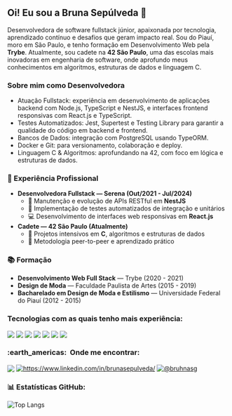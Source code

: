 <h2 align="left">Oi! Eu sou a Bruna Sepúlveda 👋</h2> 
<p align="left"> Desenvolvedora de software fullstack júnior, apaixonada por tecnologia, aprendizado contínuo e desafios que geram impacto real. Sou do Piauí, moro em São Paulo, e tenho formação em Desenvolvimento Web pela <strong>Trybe</strong>. Atualmente, sou cadete na <strong>42 São Paulo</strong>, uma das escolas mais inovadoras em engenharia de software, onde aprofundo meus conhecimentos em algoritmos, estruturas de dados e linguagem C. </p>
<h3>Sobre mim como Desenvolvedora</h3>
<ul>
  <li>Atuação Fullstack: experiência em desenvolvimento de aplicações backend com Node.js, TypeScript e NestJS, e interfaces frontend responsivas com React.js e TypeScript.</li>
  <li>Testes Automatizados: Jest, Supertest e Testing Library para garantir a qualidade do código em backend e frontend.</li>
  <li>Bancos de Dados: integração com PostgreSQL usando TypeORM.</li>
  <li>Docker e Git: para versionamento, colaboração e deploy.</li>
  <li>Linguagem C & Algoritmos: aprofundando na 42, com foco em lógica e estruturas de dados.</li>
</ul>
<h3>🚀 Experiência Profissional</h3>

<ul>
  <li><strong>Desenvolvedora Fullstack — Serena (Out/2021 - Jul/2024)</strong>
    <ul>
      <li>🔧 Manutenção e evolução de APIs RESTful em <strong>NestJS</strong></li>
      <li>🧪 Implementação de testes automatizados de integração e unitários</li>
      <li>💻 Desenvolvimento de interfaces web responsivas em <strong>React.js</strong></li>
    </ul>
  </li>
  <li><strong>Cadete — 42 São Paulo (Atualmente)</strong>
    <ul>
      <li>📐 Projetos intensivos em <strong>C</strong>, algoritmos e estruturas de dados</li>
      <li>🤝 Metodologia peer-to-peer e aprendizado prático</li>
    </ul>
  </li>
</ul>

<h3>📚 Formação</h3>
<ul>
  <li><strong>Desenvolvimento Web Full Stack</strong> — Trybe (2020 - 2021)</li>
  <li><strong>Design de Moda</strong> — Faculdade Paulista de Artes (2015 - 2019)</li>
  <li><strong>Bacharelado em Design de Moda e Estilismo</strong> — Universidade Federal do Piauí (2012 - 2015)</li>
</ul>
<h3>Tecnologias com as quais tenho mais experiência:</h3>
<p>
  <img align="center" src="https://img.shields.io/badge/JavaScript-F7DF1E?style=for-the-badge&logo=javascript&logoColor=black"/>
  <img align="center" src="https://img.shields.io/badge/Typescript-1572B6?style=for-the-badge&logo=typescript&logoColor=white"/>
  <img align="center" src="https://img.shields.io/badge/Node.js-339933?style=for-the-badge&logo=nodedotjs&logoColor=white" />
  <img align="center" src="https://img.shields.io/badge/React-20232A?style=for-the-badge&logo=react&logoColor=61DAFB"/>
  <img align="center" src="https://img.shields.io/badge/Nestjs-red?style=for-the-badge&logo=nestjs&logoColor=white"/>
  <img align="center" src="https://img.shields.io/badge/GitHub-100000?style=for-the-badge&logo=github&logoColor=white" />
  <img align="center" src="https://img.shields.io/badge/Postgresql-blue?style=for-the-badge&logo=postgresql&logoColor=white" />
</p>
<h3> :earth_americas: &nbsp;Onde me encontrar: </h3>
<a href="mailto:sepulvedabruna@gmail.com?"><img align="center" src="https://img.shields.io/badge/Gmail-D14836?style=for-the-badge&logo=gmail&logoColor=white"/></a>
<a href="https://www.linkedin.com/in/brunasepulveda/" target="blank"><img align="center" src="https://img.shields.io/badge/LinkedIn-0077B5?style=for-the-badge&logo=linkedin&logoColor=white" alt="https://www.linkedin.com/in/brunasepulveda/"/></a>
<a href="https://www.instagram.com/bruhnasg/" target="blank"><img align="center" src="https://img.shields.io/badge/Instagram-E4405F?style=for-the-badge&logo=instagram&logoColor=white" alt="@bruhnasg"/></a>
</p>
<h3>📊 Estatísticas GitHub:</h3>

![Top Langs](https://github-readme-stats.vercel.app/api/top-langs/?username=brunasepulveda&layout=compact&theme=tokyonight)
